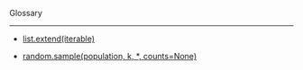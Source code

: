 Glossary 

- - - -

* [list.extend(iterable)](https://docs.python.org/3/tutorial/datastructures.html)

* [random.sample(population, k, *, counts=None)](https://docs.python.org/3/library/random.html#random.sample)
